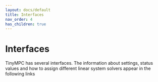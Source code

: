 ```yaml
---
layout: docs/default
title: Interfaces
nav_order: 4
has_children: true
---
```


# Interfaces

TinyMPC has several interfaces. The information about settings, status values and how to assign different linear system solvers appear in the following links